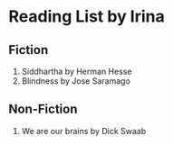 Reading List by Irina
=====================

## Fiction
1. Siddhartha by Herman Hesse
2. Blindness by Jose Saramago

## Non-Fiction
1. We are our brains by Dick Swaab

